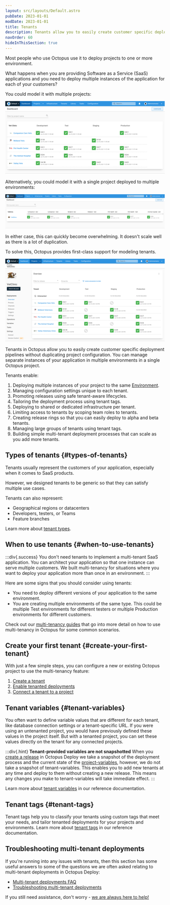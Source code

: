 ```yaml
---
layout: src/layouts/Default.astro
pubDate: 2023-01-01
modDate: 2023-01-01
title: Tenants
description: Tenants allow you to easily create customer specific deployment pipelines without duplicating project configuration.
navOrder: 60
hideInThisSection: true
---
```


Most people who use Octopus use it to deploy projects to one or more environment.

What happens when you are providing Software as a Service (SaaS) applications and you need to deploy multiple instances of the application for each of your customers? 

You could model it with multiple projects:

![](/docs/tenants/images/multiple-projects.png "width=500")

Alternatively, you could model it with a single project deployed to multiple environments:

![](/docs/tenants/images/multiple-environments.png "width=500")

In either case, this can quickly become overwhelming. It doesn't scale well as there is a lot of duplication.

To solve this, Octopus provides first-class support for modeling tenants.

![](/docs/tenants/images/multiple-tenants.png "width=500")

Tenants in Octopus allow you to easily create customer specific deployment pipelines without duplicating project configuration. You can
manage separate instances of your application in multiple environments in a single Octopus project.

Tenants enable:

1. Deploying multiple instances of your project to the same [Environment](/docs/infrastructure/environments).
2. Managing configuration settings unique to each tenant.
3. Promoting releases using safe tenant-aware lifecycles.
4. Tailoring the deployment process using tenant tags.
5. Deploying to shared or dedicated infrastructure per tenant.
6. Limiting access to tenants by scoping team roles to tenants.
7. Creating release rings so that you can easily deploy to alpha and beta tenants.
8. Managing large groups of tenants using tenant tags.
9. Building simple multi-tenant deployment processes that can scale as you add more tenants.

## Types of tenants {#types-of-tenants}

Tenants usually represent the customers of your application, especially when it comes to SaaS products. 

However, we designed tenants to be generic so that they can satisfy multiple use cases.

Tenants can also represent:

- Geographical regions or datacenters
- Developers, testers, or Teams
- Feature branches

Learn more about [tenant types](/docs/tenants/tenant-types).

## When to use tenants {#when-to-use-tenants}

:::div{.success}
You don't need tenants to implement a multi-tenant SaaS application. You can architect your application so that one instance can serve multiple customers. We built multi-tenancy for situations where you want to deploy your application more than once in an environment.
:::

Here are some signs that you should consider using tenants:

- You need to deploy different versions of your application to the same environment.
- You are creating multiple environments of the same type. This could be multiple Test environments for different testers or multiple Production environments for different customers.

Check out our [multi-tenancy guides](/docs/tenants/guides) that go into more detail on how to use multi-tenancy in Octopus for some common scenarios.

## Create your first tenant {#create-your-first-tenant}

With just a few simple steps, you can configure a new or existing Octopus project to use the multi-tenancy feature:

1. [Create a tenant](/docs/tenants/tenant-creation)
1. [Enable tenanted deployments](/docs/tenants/tenant-creation/tenanted-deployments)
1. [Connect a tenant to a project](/docs/tenants/tenant-creation/connecting-projects)

## Tenant variables {#tenant-variables}

You often want to define variable values that are different for each tenant, like database connection settings or a tenant-specific URL. If you were using an untenanted project, you would have previously defined these values in the project itself. But with a tenanted project, you can set these values directly on the tenant for any connected projects.

:::div{.hint}
**Tenant-provided variables are not snapshotted**
When you [create a release](/docs/octopus-rest-api/octopus-cli/create-release/) in Octopus Deploy we take a snapshot of the deployment process and the current state of the [project-variables](/docs/projects/variables), however, we do not take a snapshot of tenant-variables. This enables you to add new tenants at any time and deploy to them without creating a new release. This means any changes you make to tenant-variables will take immediate effect.
:::

Learn more about [tenant variables](/docs/tenants/tenant-variables) in our reference documentation.

## Tenant tags {#tenant-tags}

Tenant tags help you to classify your tenants using custom tags that meet your needs, and tailor tenanted deployments for your projects and environments. Learn more about [tenant tags](/docs/tenants/tenant-tags) in our reference documentation.

## Troubleshooting multi-tenant deployments

If you're running into any issues with tenants, then this section has some useful answers to some of the questions we are often asked relating to multi-tenant deployments in Octopus Deploy:

- [Multi-tenant deployments FAQ](/docs/tenants/tenant-deployment-faq)
- [Troubleshooting multi-tenant deployments](/docs/tenants/troubleshooting-multi-tenant-deployments)

If you still need assistance, don't worry - [we are always here to help!](https://octopus.com/support)
